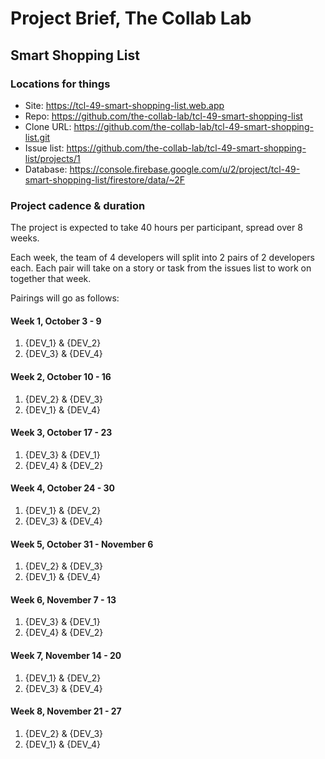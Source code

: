 # Project Brief, The Collab Lab

## Smart Shopping List

### Locations for things

- Site: https://tcl-49-smart-shopping-list.web.app
- Repo: https://github.com/the-collab-lab/tcl-49-smart-shopping-list
- Clone URL: https://github.com/the-collab-lab/tcl-49-smart-shopping-list.git
- Issue list: https://github.com/the-collab-lab/tcl-49-smart-shopping-list/projects/1
- Database: https://console.firebase.google.com/u/2/project/tcl-49-smart-shopping-list/firestore/data/~2F

### Project cadence & duration

The project is expected to take 40 hours per participant, spread over 8 weeks.

Each week, the team of 4 developers will split into 2 pairs of 2 developers each. Each pair will take on a story or task from the issues list to work on together that week.

Pairings will go as follows:

#### Week 1, October 3 - 9

1. {DEV_1} & {DEV_2}
2. {DEV_3} & {DEV_4}

#### Week 2, October 10 - 16

1. {DEV_2} & {DEV_3}
2. {DEV_1} & {DEV_4}

#### Week 3, October 17 - 23

1. {DEV_3} & {DEV_1}
2. {DEV_4} & {DEV_2}

#### Week 4, October 24 - 30

1. {DEV_1} & {DEV_2}
2. {DEV_3} & {DEV_4}

#### Week 5, October 31 - November 6

1. {DEV_2} & {DEV_3}
2. {DEV_1} & {DEV_4}

#### Week 6, November 7 - 13

1. {DEV_3} & {DEV_1}
2. {DEV_4} & {DEV_2}

#### Week 7, November 14 - 20

1. {DEV_1} & {DEV_2}
2. {DEV_3} & {DEV_4}

#### Week 8, November 21 - 27

1. {DEV_2} & {DEV_3}
2. {DEV_1} & {DEV_4}
